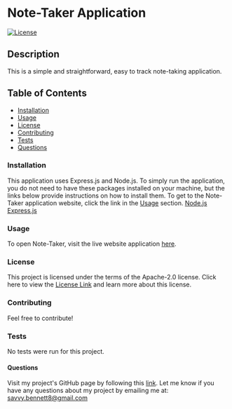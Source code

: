 # Note-Taker Application
[![License](https://img.shields.io/badge/License-Apache%202.0-blue.svg)](https://opensource.org/licenses/Apache-2.0)

## Description
This is a simple and straightforward, easy to track note-taking application.

## Table of Contents
* [Installation](link)
* [Usage](link)
* [License](link)
* [Contributing](link)
* [Tests](link)
* [Questions](link)

### Installation
This application uses Express.js and Node.js. To simply run the application, you do not need to have these packages installed on your machine, but the links below provide instructions on how to install them. To get to the Note-Taker application website, click the link in the [Usage](link) section.
[Node.js](https://nodejs.org/en/download/package-manager/)
[Express.js](https://expressjs.com/en/starter/installing.html)

### Usage
To open Note-Taker, visit the live website application [here](link).

### License
This project is licensed under the terms of the Apache-2.0 license. Click here to view the [License Link](https://opensource.org/licenses/Apache-2.0) and learn more about this license.

### Contributing
Feel free to contribute!

### Tests
No tests were run for this project.

#### Questions
Visit my project's GitHub page by following this [link](https://github.com/savbennett8/note-taker).
Let me know if you have any questions about my project by emailing me at:
savvy.bennett8@gmail.com